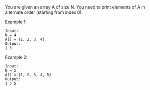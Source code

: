 You are given an array A of size N. You need to print elements of A in alternate order (starting from index 0).

Example 1:
```
Input:
N = 4
A[] = {1, 2, 3, 4}
Output:
1 3

```


Example 2:
```
Input:
N = 5
A[] = {1, 2, 3, 4, 5}
Output:
1 3 5
```
